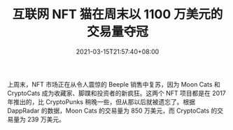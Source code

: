﻿---
title: "互联网 NFT 猫在周末以 1100 万美元的交易量夺冠"
date: 2021-03-15T21:57:40+08:00
lastmod: 2021-03-15T16:45:40+08:00
draft: false
authors: ["Farrell"]
description: "上周末，NFT 市场正在从令人震惊的 Beeple 销售中复苏，因为 Moon Cats 和 CryptoCats 成为收藏家、脚蹼和投资者的新疯狂。这两个 NFT 项目都是在 2017 年推出的，比 CryptoPunks 稍晚一些，但从那以后就被遗忘了。根据 DappRadar 的数据，Moon Cats 的交易量为 850 万美元，而 CryptoCats 的交易量为 239 万美元。"
featuredImage: "internet-nft-cats-took-over-the-weekend-with-11-million-in-trading.png"
tags: ["Virtual World","虚拟世界","Play to Earn"]
categories: ["news"]
news: ["虚拟世界"]
weight: 
lightgallery: true
pinned: false
recommend: false
recommend1: false
---

上周末，NFT 市场正在从令人震惊的 Beeple 销售中复苏，因为 Moon Cats 和 CryptoCats 成为收藏家、脚蹼和投资者的新疯狂。这两个 NFT 项目都是在 2017 年推出的，比 CryptoPunks 稍晚一些，但从那以后就被遗忘了。根据 DappRadar 的数据，Moon Cats 的交易量为 850 万美元，而 CryptoCats 的交易量为 239 万美元。

<!--more-->

